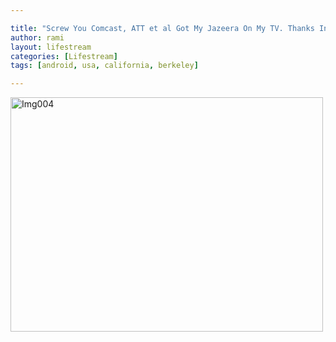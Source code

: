```yaml
---

title: "Screw You Comcast, ATT et al Got My Jazeera On My TV. Thanks Internets!"
author: rami
layout: lifestream 
categories: [Lifestream]
tags: [android, usa, california, berkeley]

---
```


<div class='p_embed p_image_embed'>
  <a href="http://139.59.20.41/wp-content/uploads/2011/12/img004-scaled-1000.jpg"><img alt="Img004" height="375" src="http://139.59.20.41/wp-content/uploads/2011/12/img004-scaled-1000.jpg?w=300" width="500" /></a>
</div>
